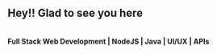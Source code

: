 <h2>Hey!! Glad to see you here</h2><br/>
<b>Full Stack Web Development | NodeJS | Java | UI/UX | APIs </b>

